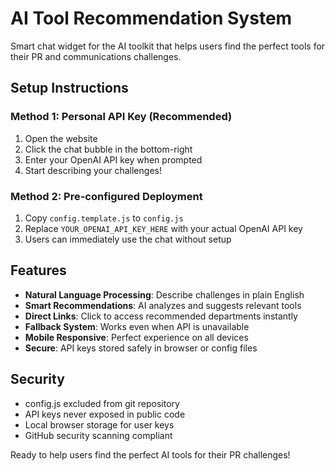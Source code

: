 # AI Tool Recommendation System

Smart chat widget for the AI toolkit that helps users find the perfect tools for their PR and communications challenges.

## Setup Instructions

### Method 1: Personal API Key (Recommended)
1. Open the website
2. Click the chat bubble in the bottom-right
3. Enter your OpenAI API key when prompted
4. Start describing your challenges!

### Method 2: Pre-configured Deployment
1. Copy `config.template.js` to `config.js`
2. Replace `YOUR_OPENAI_API_KEY_HERE` with your actual OpenAI API key
3. Users can immediately use the chat without setup

## Features

- **Natural Language Processing**: Describe challenges in plain English
- **Smart Recommendations**: AI analyzes and suggests relevant tools
- **Direct Links**: Click to access recommended departments instantly  
- **Fallback System**: Works even when API is unavailable
- **Mobile Responsive**: Perfect experience on all devices
- **Secure**: API keys stored safely in browser or config files

## Security

- config.js excluded from git repository
- API keys never exposed in public code
- Local browser storage for user keys
- GitHub security scanning compliant

Ready to help users find the perfect AI tools for their PR challenges!